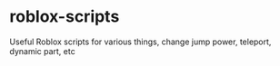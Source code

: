 # roblox-scripts
Useful Roblox scripts for various things, change jump power, teleport, dynamic part, etc
